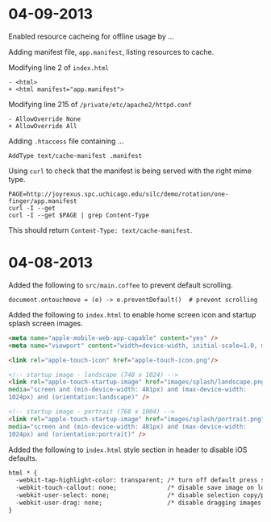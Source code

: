 # 04-09-2013 

Enabled resource cacheing for offline usage by ...

Adding manifest file, `app.manifest`, listing resources to cache.

Modifying line 2 of `index.html`

    - <html>
    + <html manifest="app.manifest">

Modifying line 215 of `/private/etc/apache2/httpd.conf`

    - AllowOverride None
    + AllowOverride All

Adding `.htaccess` file containing ...

    AddType text/cache-manifest	.manifest

Using `curl` to check that the manifest is being served with the right mime type.

    PAGE=http://joyrexus.spc.uchicago.edu/silc/demo/rotation/one-finger/app.manifest
    curl -I --get 
    curl -I --get $PAGE | grep Content-Type

This should return `Content-Type: text/cache-manifest`.


# 04-08-2013 

Added the following to `src/main.coffee` to prevent default scrolling.

    document.ontouchmove = (e) -> e.preventDefault()  # prevent scrolling

Added the following to `index.html` to enable home screen icon and startup
splash screen images.

```html
<meta name="apple-mobile-web-app-capable" content="yes" />
<meta name="viewport" content="width=device-width, initial-scale=1.0, maximum-scale=1.0, user-scalable=no" />

<link rel="apple-touch-icon" href="apple-touch-icon.png"/>

<!-- startup image - landscape (748 x 1024) -->
<link rel="apple-touch-startup-image" href="images/splash/landscape.png"
media="screen and (min-device-width: 481px) and (max-device-width:
1024px) and (orientation:landscape)" />

<!-- startup image - portrait (768 x 1004) -->
<link rel="apple-touch-startup-image" href="images/splash/portrait.png"
media="screen and (min-device-width: 481px) and (max-device-width:
1024px) and (orientation:portrait)" />
```

Added the following to `index.html` style section in header to disable iOS
defaults.

```html
html * {
  -webkit-tap-highlight-color: transparent; /* turn off default press states */
  -webkit-touch-callout: none;              /* disable save image on long press */
  -webkit-user-select: none;                /* disable selection copy/paste */
  -webkit-user-drag: none;                  /* disable dragging images */
}
```
